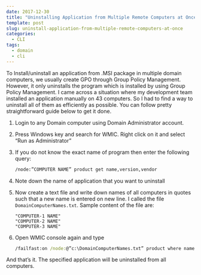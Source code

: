 ```yaml
---
date: 2017-12-30
title: "Uninstalling Application from Multiple Remote Computers at Once"
template: post
slug: uninstall-application-from-multiple-remote-computers-at-once
categories:
  - CLI
tags:
  - domain
  - cli
---
```


To Install/uninstall an application from .MSI package in multiple domain computers, we usually create GPO through Group Policy Management. However, it only uninstalls the program which is installed by using Group Policy Management. I came across a situation where my development team installed an application manually on 43 computers. So I had to find a way to uninstall all of them as efficiently as possible. You can follow pretty straightforward guide below to get it done.

1. Login to any Domain computer using Domain Administrator account.
1. Press Windows key and search for WMIC. Right click on it and select “Run as Administrator”
1. If you do not know the exact name of program then enter the following query:
   ```cmd
   /node:”COMPUTER NAME” product get name,version,vendor
   ```
1. Note down the name of application that you want to uninstall
1. Now create a text file and write down names of all computers in quotes such that a new name is entered on new line. I called the file `DomainComputerNames.txt`. Sample content of the file are:

   ```
   "COMPUTER-1 NAME"
   "COMPUTER-2 NAME"
   "COMPUTER-3 NAME"
   ```

1. Open WMIC console again and type

   ```cmd
   /failfast:on /node:@”c:\DomainComputerNames.txt” product where name=”PRODUCT NAME” call uninstall /nointeractive
   ```

And that’s it. The specified application will be uninstalled from all computers.

